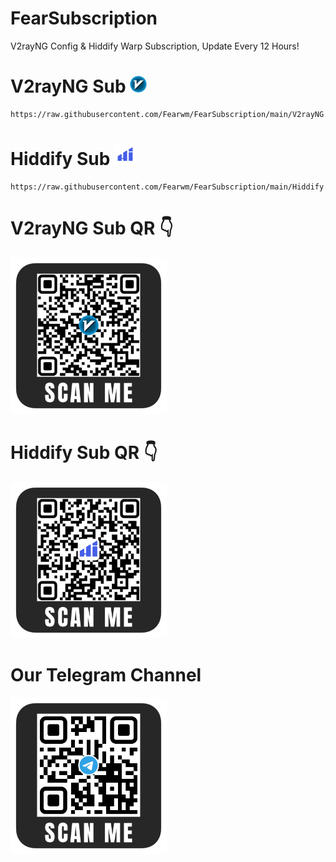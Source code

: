 # FearSubscription
V2rayNG Config & Hiddify Warp Subscription, Update Every 12 Hours!

# V2rayNG Sub <img src="assets/v2rayn.png" alt="V2rayNG" width="27"/>
```
https://raw.githubusercontent.com/Fearwm/FearSubscription/main/V2rayNG.json
```

# Hiddify Sub <img src="assets/hiddify.png" alt="Hiddify" width="35"/>
```
https://raw.githubusercontent.com/Fearwm/FearSubscription/main/Hiddify.json
```

# V2rayNG Sub QR 👇
<img src="assets/v2rayng-qr.png" alt="V2rayNG" width="250"/>

# Hiddify Sub QR 👇
<img src="assets/hiddify-qr.png" alt="Hiddify" width="250"/>

# Our Telegram Channel 
<img src="assets/telegram-qr.png" alt="Telelgram" width="250"/>
